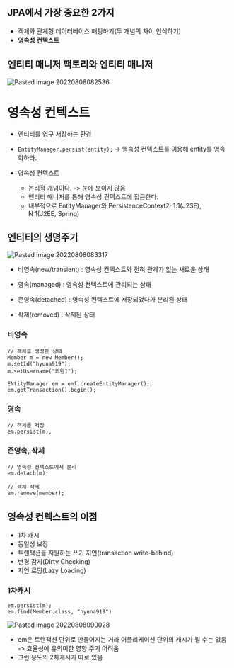 ## JPA에서 가장 중요한 2가지
- 객체와 관계형 데이터베이스 매핑하기(두 개념의 차이 인식하기)
- **영속성 컨텍스트**


## 엔티티 매니저 팩토리와 엔티티 매니저
![Pasted image 20220808082536](https://user-images.githubusercontent.com/49274191/183777923-cba37c73-a969-49a1-89d9-1ca5ed28247c.png)


# 영속성 컨텍스트
- 엔티티를 영구 저장하는 환경
- `EntityManager.persist(entity);` -> 영속성 컨텍스트를 이용해 entity를 영속화하라.

- 영속성 컨텍스트
	- 논리적 개념이다. -> 눈에 보이지 않음
	- 엔티티 매니저를 통해 영속성 컨텍스트에 접근한다.
	- 내부적으로 EntityManager와 PersistenceContext가 1:1(J2SE), N:1(J2EE, Spring)


## 엔티티의 생명주기
![Pasted image 20220808083317](https://user-images.githubusercontent.com/49274191/183777980-bdb99a79-2ce4-44ff-b98d-f96daaf9dc12.png)
- 비영속(new/transient)
  : 영속성 컨텍스트와 전혀 관계가 없는 새로운 상태

- 영속(managed)
  : 영속성 컨텍스트에 관리되는 상태

- 준영속(detached)
  : 영속성 컨텍스트에 저장되었다가 분리된 상태

- 삭제(removed)
  : 삭제된 상태

### 비영속
```
// 객체를 생성한 상태
Member m = new Member();
m.setId("hyuna919");
m.setUsername("회원1");

ENtityManager em = emf.createEntityManager();
em.getTransaction().begin();
```

### 영속
```
// 객체를 저장
em.persist(m);
```

### 준영속, 삭제
```
// 영속성 컨텍스트에서 분리
em.detach(m);

// 객체 삭제
em.remove(member);
```


## 영속성 컨텍스트의 이점
- 1차 캐시
- 동일성 보장
- 트랜잭션을 지원하는 쓰기 지연(transaction write-behind)
- 변경 감지(Dirty Checking)
- 지연 로딩(Lazy Loading)

### 1차캐시
```
em.persist(m);
em.find(Member.class, "hyuna919")
```
![Pasted image 20220808090028](https://user-images.githubusercontent.com/49274191/183778006-c6459973-fe04-4f64-8a6e-70cb51b6a29a.png)
- em은 트랜잭션 단위로 만들어지는 거라 어플리케이션 단위의 캐시가 될 수는 없음 -> 효율성에 유의미한 영향 주기 어려움
- 그런 용도의 2차캐시가 따로 있음
